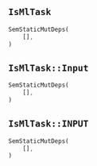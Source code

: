 ## `IsMlTask`

```rust
SemStaticMutDeps(
    [],
)
```

## `IsMlTask::Input`

```rust
SemStaticMutDeps(
    [],
)
```

## `IsMlTask::INPUT`

```rust
SemStaticMutDeps(
    [],
)
```
